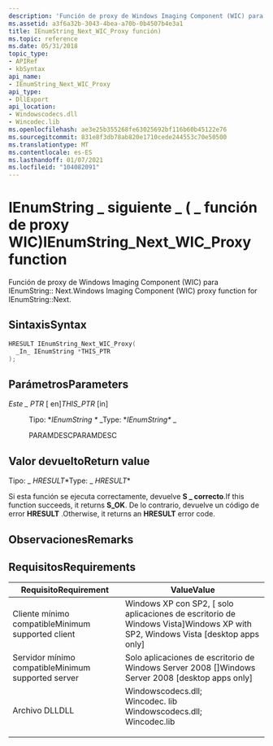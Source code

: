 ```yaml
---
description: 'Función de proxy de Windows Imaging Component (WIC) para IEnumString:: Next.'
ms.assetid: a3f6a32b-3043-4bea-a70b-0b4507b4e3a1
title: IEnumString_Next_WIC_Proxy función)
ms.topic: reference
ms.date: 05/31/2018
topic_type:
- APIRef
- kbSyntax
api_name:
- IEnumString_Next_WIC_Proxy
api_type:
- DllExport
api_location:
- Windowscodecs.dll
- Wincodec.lib
ms.openlocfilehash: ae3e25b355268fe63025692bf116b60b45122e76
ms.sourcegitcommit: 831e8f3db78ab820e1710cede244553c70e50500
ms.translationtype: MT
ms.contentlocale: es-ES
ms.lasthandoff: 01/07/2021
ms.locfileid: "104082091"
---
```

# <a name="ienumstring_next_wic_proxy-function"></a><span data-ttu-id="d40cf-103">IEnumString \_ siguiente \_ ( \_ función de proxy WIC)</span><span class="sxs-lookup"><span data-stu-id="d40cf-103">IEnumString\_Next\_WIC\_Proxy function</span></span>

<span data-ttu-id="d40cf-104">Función de proxy de Windows Imaging Component (WIC) para IEnumString:: Next.</span><span class="sxs-lookup"><span data-stu-id="d40cf-104">Windows Imaging Component (WIC) proxy function for IEnumString::Next.</span></span>

## <a name="syntax"></a><span data-ttu-id="d40cf-105">Sintaxis</span><span class="sxs-lookup"><span data-stu-id="d40cf-105">Syntax</span></span>


```C++
HRESULT IEnumString_Next_WIC_Proxy(
  _In_ IEnumString *THIS_PTR
);
```



## <a name="parameters"></a><span data-ttu-id="d40cf-106">Parámetros</span><span class="sxs-lookup"><span data-stu-id="d40cf-106">Parameters</span></span>

<dl> <dt>

<span data-ttu-id="d40cf-107">*Este \_ PTR* \[ en\]</span><span class="sxs-lookup"><span data-stu-id="d40cf-107">*THIS\_PTR* \[in\]</span></span>
</dt> <dd>

<span data-ttu-id="d40cf-108">Tipo: \**IEnumString \** _</span><span class="sxs-lookup"><span data-stu-id="d40cf-108">Type: \**IEnumString\** _</span></span>

<span data-ttu-id="d40cf-109">PARAMDESC</span><span class="sxs-lookup"><span data-stu-id="d40cf-109">PARAMDESC</span></span>

</dd> </dl>

## <a name="return-value"></a><span data-ttu-id="d40cf-110">Valor devuelto</span><span class="sxs-lookup"><span data-stu-id="d40cf-110">Return value</span></span>

<span data-ttu-id="d40cf-111">Tipo: _ *HRESULT*\*</span><span class="sxs-lookup"><span data-stu-id="d40cf-111">Type: _ *HRESULT*\*</span></span>

<span data-ttu-id="d40cf-112">Si esta función se ejecuta correctamente, devuelve **S \_ correcto**.</span><span class="sxs-lookup"><span data-stu-id="d40cf-112">If this function succeeds, it returns **S\_OK**.</span></span> <span data-ttu-id="d40cf-113">De lo contrario, devuelve un código de error **HRESULT** .</span><span class="sxs-lookup"><span data-stu-id="d40cf-113">Otherwise, it returns an **HRESULT** error code.</span></span>

## <a name="remarks"></a><span data-ttu-id="d40cf-114">Observaciones</span><span class="sxs-lookup"><span data-stu-id="d40cf-114">Remarks</span></span>

## <a name="requirements"></a><span data-ttu-id="d40cf-115">Requisitos</span><span class="sxs-lookup"><span data-stu-id="d40cf-115">Requirements</span></span>



| <span data-ttu-id="d40cf-116">Requisito</span><span class="sxs-lookup"><span data-stu-id="d40cf-116">Requirement</span></span> | <span data-ttu-id="d40cf-117">Value</span><span class="sxs-lookup"><span data-stu-id="d40cf-117">Value</span></span> |
|-------------------------------------|------------------------------------------------------------------------------------------------------------------------------------------------------------------|
| <span data-ttu-id="d40cf-118">Cliente mínimo compatible</span><span class="sxs-lookup"><span data-stu-id="d40cf-118">Minimum supported client</span></span><br/> | <span data-ttu-id="d40cf-119">Windows XP con SP2, \[ solo aplicaciones de escritorio de Windows Vista\]</span><span class="sxs-lookup"><span data-stu-id="d40cf-119">Windows XP with SP2, Windows Vista \[desktop apps only\]</span></span><br/>                                                                                              |
| <span data-ttu-id="d40cf-120">Servidor mínimo compatible</span><span class="sxs-lookup"><span data-stu-id="d40cf-120">Minimum supported server</span></span><br/> | <span data-ttu-id="d40cf-121">Solo aplicaciones de escritorio de Windows Server 2008 \[\]</span><span class="sxs-lookup"><span data-stu-id="d40cf-121">Windows Server 2008 \[desktop apps only\]</span></span><br/>                                                                                                             |
| <span data-ttu-id="d40cf-122">Archivo DLL</span><span class="sxs-lookup"><span data-stu-id="d40cf-122">DLL</span></span><br/>                      | <dl> <span data-ttu-id="d40cf-123"><dt>Windowscodecs.dll; </dt> <dt>Wincodec. lib</dt></span><span class="sxs-lookup"><span data-stu-id="d40cf-123"><dt>Windowscodecs.dll; </dt> <dt>Wincodec.lib</dt></span></span> </dl> |



 

 




